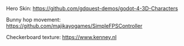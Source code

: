 Hero Skin: https://github.com/gdquest-demos/godot-4-3D-Characters

Bunny hop movement: https://github.com/majikayogames/SimpleFPSController

Checkerboard texture: https://www.kenney.nl
